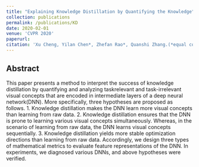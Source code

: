 ```yaml
---
title: "Explaining Knowledge Distillation by Quantifying the Knowledge"
collection: publications
permalink: /publications/KD
date: 2020-02-01
venue: 'CVPR 2020'
paperurl: 
citation: 'Xu Cheng, Yilan Chen*, Zhefan Rao*, Quanshi Zhang.(*equal contribution). Explaining Knowledge Distillation by Quantifying the Knowledge. CVPR 2020. '
---
```


<!-- [Download paper here](http://academicpages.github.io/files/paper1.pdf) -->

## Abstract
This paper presents a method to interpret the success of knowledge distillation by quantifying and analyzing taskrelevant and task-irrelevant visual concepts that are encoded in intermediate layers of a deep neural network(DNN). More specifically, three hypotheses are proposed as follows. 1. Knowledge distillation makes the DNN learn more visual concepts than learning from raw data. 2. Knowledge distillation ensures that the DNN is prone to learning various visual concepts simultaneously. Whereas, in the scenario of learning from raw data, the DNN learns visual concepts sequentially. 3. Knowledge distillation yields more stable optimization directions than learning from raw data. Accordingly, we design three types of mathematical metrics to evaluate feature representations of the DNN. In experiments, we diagnosed various DNNs, and above hypotheses were verified.
